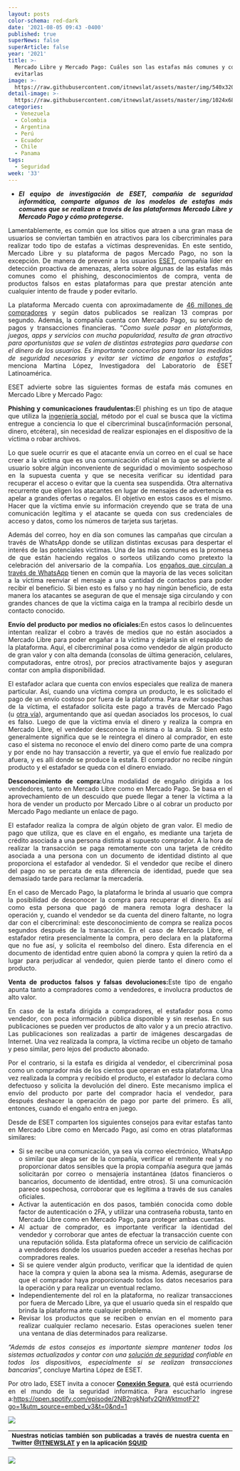 ```yaml
---
layout: posts
color-schema: red-dark
date: '2021-08-05 09:43 -0400'
published: true
superNews: false
superArticle: false
year: '2021'
title: >-
  Mercado Libre y Mercado Pago: Cuáles son las estafas más comunes y cómo
  evitarlas
image: >-
  https://raw.githubusercontent.com/itnewslat/assets/master/img/540x320/Ataque-hacker-monitor-g.jpg
detail-image: >-
  https://raw.githubusercontent.com/itnewslat/assets/master/img/1024x680/Ataque-hacker-monitor-g.jpg
categories:
  - Venezuela
  - Colombia
  - Argentina
  - Perú
  - Ecuador
  - Chile
  - Panama
tags:
  - Seguridad
week: '33'
---
```

<ul style="list-style-type: disc; text-align: justify;">
	<li><strong><em>El equipo de investigación de ESET, compañía de seguridad informática, </em></strong><strong><em>comparte algunos de los modelos de estafas más comunes que se realizan a través de las plataformas Mercado Libre y Mercado Pago y cómo protegerse.</em></strong></li>
</ul>
<p style="text-align: justify;">Lamentablemente, es común que los sitios que atraen a una gran masa de usuarios se conviertan también en atractivos para los cibercriminales para realizar todo tipo de estafas a víctimas desprevenidas. En este sentido, Mercado Libre y su plataforma de pagos Mercado Pago, no son la excepción. De manera de prevenir a los usuarios <a href="https://www.eset.com/latam/">ESET</a>, compañía líder en detección proactiva de amenazas, alerta sobre algunas de las estafas más comunes como el phishing, desconocimientos de compra, venta de productos falsos en estas plataformas para que prestar atención ante cualquier intento de fraude y poder evitarlo.</p>
<p style="text-align: justify;">La plataforma Mercado cuenta con aproximadamente de <a href="https://ideas.mercadolibre.com/ar/noticias/mercado-libre-la-historia-recien-comienza/">46 millones de compradores</a> y según datos publicados se realizan 13 compras por segundo. Además, la compañía cuenta con Mercado Pago, su servicio de pagos y transacciones financieras. “<em>Como suele pasar en plataformas, juegos, apps y servicios con mucha popularidad, resulta de gran atractivo para oportunistas que se valen de distintas estrategias para quedarse con el dinero de los usuarios. Es importante conocerlos para tomar las medidas de seguridad necesarias y evitar ser victima de engaños o estafas”, </em>menciona Martina López, Investigadora del Laboratorio de ESET Latinoamérica.</p>
<p style="text-align: justify;">ESET advierte sobre las siguientes formas de estafa más comunes en Mercado Libre y Mercado Pago:</p>
<p style="text-align: justify;"><strong>Phishing y comunicaciones fraudulentas:</strong>El phishing es un tipo de ataque que utiliza la <a href="https://www.welivesecurity.com/la-es/2016/01/06/5-cosas-sobre-ingenieria-social/">ingeniería social</a>, método por el cual se busca que la víctima entregue a conciencia lo que el cibercriminal busca(información personal, dinero, etcétera), sin necesidad de realizar espionajes en el dispositivo de la víctima o robar archivos.</p>
<p style="text-align: justify;">Lo que suele ocurrir es que el atacante envía un correo en el cual se hace creer a la víctima que es una comunicación oficial en la que se advierte al usuario sobre algún inconveniente de seguridad o movimiento sospechoso en la supuesta cuenta y que se necesita verificar su identidad para recuperar el acceso o evitar que la cuenta sea suspendida. Otra alternativa recurrente que eligen los atacantes en lugar de mensajes de advertencia es apelar a grandes ofertas o regalos. El objetivo en estos casos es el mismo. Hacer que la víctima envíe su información creyendo que se trata de una comunicación legítima y el atacante se queda con sus credenciales de acceso y datos, como los números de tarjeta sus tarjetas.</p>
<p style="text-align: justify;">Además del correo, hoy en día son comunes las campañas que circulan a través de WhatsApp donde se utilizan distintas excusas para despertar el interés de las potenciales víctimas. Una de las más comunes es la promesa de que están haciendo regalos o sorteos utilizando como pretexto la celebración del aniversario de la compañía. Los <a href="https://www.welivesecurity.com/la-es/?s=enga%C3%B1o+whatsapp">engaños que circulan a través de WhatsApp</a> tienen en común que la mayoría de las veces solicitan a la víctima reenviar el mensaje a una cantidad de contactos para poder recibir el beneficio. Si bien esto es falso y no hay ningún beneficio, de esta manera los atacantes se aseguran de que el mensaje siga circulando y con grandes chances de que la víctima caiga en la trampa al recibirlo desde un contacto conocido.</p>
<p style="text-align: justify;"><strong>Envío del producto por medios no oficiales:</strong>En estos casos lo delincuentes intentan realizar el cobro a través de medios que no están asociados a Mercado Libre para poder engañar a la víctima y dejarla sin el respaldo de la plataforma. Aquí, el cibercriminal posa como vendedor de algún producto de gran valor y con alta demanda (consolas de última generación, celulares, computadoras, entre otros), por precios atractivamente bajos y aseguran contar con amplia disponibilidad.</p>
<p style="text-align: justify;">El estafador aclara que cuenta con envíos especiales que realiza de manera particular. Así, cuando una víctima compra un producto, le es solicitado el pago de un envío costoso por fuera de la plataforma. Para evitar sospechas de la víctima, el estafador solicita este pago a través de Mercado Pago (u <a href="https://www.welivesecurity.com/la-es/2018/05/18/estafas-internet-enganos-sitios-compra-online/">otra vía</a>), argumentando que así quedan asociados los procesos, lo cual es falso. Luego de que la víctima envía el dinero y realiza la compra en Mercado Libre, el vendedor desconoce la misma o la anula. Si bien esto generalmente significa que se le reintegra el dinero al comprador, en este caso el sistema no reconoce el envío del dinero como parte de una compra y por ende no hay transacción a revertir, ya que el envío fue realizado por afuera, y es allí donde se produce la estafa. El comprador no recibe ningún producto y el estafador se queda con el dinero enviado.</p>
<p style="text-align: justify;"><strong>Desconocimiento de compra:</strong>Una modalidad de engaño dirigida a los vendedores, tanto en Mercado Libre como en Mercado Pago. Se basa en el aprovechamiento de un descuido que puede llegar a tener la víctima a la hora de vender un producto por Mercado Libre o al cobrar un producto por Mercado Pago mediante un enlace de pago.</p>
<p style="text-align: justify;">El estafador realiza la compra de algún objeto de gran valor. El medio de pago que utiliza, que es clave en el engaño, es mediante una tarjeta de crédito asociada a una persona distinta al supuesto comprador. A la hora de realizar la transacción se paga remotamente con una tarjeta de crédito asociada a una persona con un documento de identidad distinto al que proporciona el estafador al vendedor. Si el vendedor que recibe el dinero del pago no se percata de esta diferencia de identidad, puede que sea demasiado tarde para reclamar la mercadería.</p>
<p style="text-align: justify;">En el caso de Mercado Pago, la plataforma le brinda al usuario que compra la posibilidad de desconocer la compra para recuperar el dinero. Es así como esta persona que pagó de manera remota logra deshacer la operación y, cuando el vendedor se da cuenta del dinero faltante, no logra dar con el cibercriminal: este desconocimiento de compra se realiza pocos segundos después de la transacción. En el caso de Mercado Libre, el estafador retira presencialmente la compra, pero declara en la plataforma que no fue así, y solicita el reembolso del dinero. Esta diferencia en el documento de identidad entre quien abonó la compra y quien la retiró da a lugar para perjudicar al vendedor, quien pierde tanto el dinero como el producto.</p>
<p style="text-align: justify;"><strong>Venta de productos falsos y falsas devoluciones:</strong>Este tipo de engaño apunta tanto a compradores como a vendedores, e involucra productos de alto valor.</p>
<p style="text-align: justify;">En caso de la estafa dirigida a compradores, el estafador posa como vendedor, con poca información pública disponible y sin reseñas. En sus publicaciones se pueden ver productos de alto valor y a un precio atractivo. Las publicaciones son realizadas a partir de imágenes descargadas de Internet. Una vez realizada la compra, la víctima recibe un objeto de tamaño y peso similar, pero lejos del producto abonado.</p>
<p style="text-align: justify;">Por el contrario, si la estafa es dirigida al vendedor, el cibercriminal posa como un comprador más de los cientos que operan en esta plataforma. Una vez realizada la compra y recibido el producto, el estafador lo declara como defectuoso y solicita la devolución del dinero. Este mecanismo implica el envío del producto por parte del comprador hacia el vendedor, para después deshacer la operación de pago por parte del primero. Es allí, entonces, cuando el engaño entra en juego.</p>
<p style="text-align: justify;">Desde de ESET comparten los siguientes consejos para evitar estafas tanto en Mercado Libre como en Mercado Pago, así como en otras plataformas similares:</p>

<ul style="text-align: justify;">
	<li>Si se recibe una comunicación, ya sea vía correo electrónico, WhatsApp o similar que alega ser de la compañía, verificar el remitente real y no proporcionar datos sensibles que la propia compañía asegura que jamás solicitarán por correo o mensajería instantánea (datos financieros o bancarios, documento de identidad, entre otros). Si una comunicación parece sospechosa, corroborar que es legítima a través de sus canales oficiales.</li>
	<li>Activar la autenticación en dos pasos, también conocida como doble factor de autenticación o 2FA, y utilizar una contraseña robusta, tanto en Mercado Libre como en Mercado Pago, para proteger ambas cuentas.</li>
	<li>Al actuar de comprador, es importante verificar la identidad del vendedor y corroborar que antes de efectuar la transacción cuente con una reputación sólida. Esta plataforma ofrece un servicio de calificación a vendedores donde los usuarios pueden acceder a reseñas hechas por compradores reales.</li>
	<li>Si se quiere vender algún producto, verificar que la identidad de quien hace la compra y quien la abona sea la misma. Además, asegurarse de que el comprador haya proporcionado todos los datos necesarios para la operación y para realizar un eventual reclamo.</li>
	<li>Independientemente del rol en la plataforma, no realizar transacciones por fuera de Mercado Libre, ya que el usuario queda sin el respaldo que brinda la plataforma ante cualquier problema.</li>
	<li>Revisar los productos que se reciben o envían en el momento para realizar cualquier reclamo necesario. Estas operaciones suelen tener una ventana de días determinados para realizarse.</li>
</ul>
<p style="text-align: justify;"><em>“Además de estos consejos es importante siempre mantener todos los sistemas actualizados y contar con una </em><a href="https://www.eset.com/latam/hogar/"><em>solución de seguridad</em></a><em> confiable en todos los dispositivos, especialmente si se realizan transacciones bancarias</em>”, concluye Martina López de ESET.</p>
<p style="text-align: justify;">Por otro lado, ESET invita a conocer <a href="https://open.spotify.com/episode/2NB2rgkNqfv2QhWktmotF2?go=1&amp;utm_source=embed_v3&amp;t=0&amp;nd=1"><strong>Conexión Segura</strong></a>, qué está ocurriendo en el mundo de la seguridad informática. Para escucharlo ingrese a:<a href="https://open.spotify.com/episode/2NB2rgkNqfv2QhWktmotF2?go=1&amp;utm_source=embed_v3&amp;t=0&amp;nd=1">https://open.spotify.com/episode/2NB2rgkNqfv2QhWktmotF2?go=1&amp;utm_source=embed_v3&amp;t=0&amp;nd=1</a></p>

![](https://raw.githubusercontent.com/itnewslat/assets/master/img/540x320/Ataque-hacker-monitor-g.jpg)

<table style="height: 42px;" width="569">
<tbody>
<tr>
<td style="text-align: justify;"><sub><strong>Nuestras noticias también son publicadas a través de nuestra cuenta en Twitter <a href="https://twitter.com/itnewslat?lang=es">@ITNEWSLAT</a> y en la aplicación <a href="https://squidapp.co/en/">SQUID</a></strong></sub></td>
</tr>
</tbody>
</table>

<img src="https://raw.githubusercontent.com/itnewslat/assets/master/img/540x320/Ataque-hacker-monitor-g.jpg"/>
